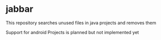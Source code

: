 # jabbar

This repository searches unused files in java projects and removes them

Support for android Projects is planned but not implemented yet
